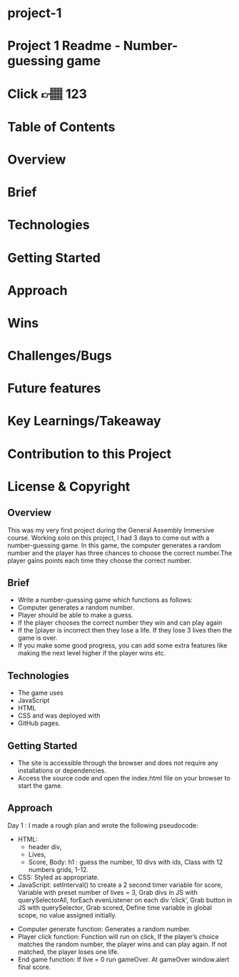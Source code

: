 # project-1

# Project 1 Readme - Number-guessing game
# Click 👉🏽 123
# Table of Contents
# Overview
# Brief
# Technologies
# Getting Started
# Approach
# Wins
# Challenges/Bugs
# Future features
# Key Learnings/Takeaway
# Contribution to this Project
# License & Copyright


## Overview
This was my very first project during the General Assembly Immersive course. Working solo on this project, I had 3 days to come out with a number-guessing game.
In this game, the computer generates a random number and the player has three chances to choose the correct number.The player gains points each time they choose the correct number. 

## Brief
- Write a number-guessing game which functions as follows:
- Computer generates a random number.
- Player should be able to make a guess.
- If the player chooses the correct number they win and can play again
- If the [player is incorrect then they lose a life. If they lose 3 lives then the game is over.
- If you make some good progress, you can add some extra features like making the next level higher if the player wins etc. 

##  Technologies
- The game uses  
- JavaScript
- HTML
- CSS and was deployed with 
- GitHub pages.

##  Getting Started
- The site is accessible through the browser and does not require any installations or dependencies.
- Access the source code and open the index.html file on your browser to start the game.

## Approach 
Day 1 : I made a rough plan and wrote the following pseudocode:
- HTML:
  - header div,
  - Lives,
  - Score,
  Body:
  h1 : guess the number,
  10 divs with ids,
  Class with 12 numbers grids, 1-12.
- CSS:
Styled as appropriate.
- JavaScript:
setInterval() to create a 2 second timer variable for score,
Variable with preset number of lives = 3,
Grab divs in JS with querySelectorAll,
forEach evenListener on each div ‘click’,
Grab button in JS with querySelector,
Grab scored,
Define time variable in global scope, no value assigned initially.
* Computer generate function:
Generates a random number.
* Player click function:
Function will run on click,
If the player’s choice matches the random number, the player wins and can play again.
If not matched, the player loses one life.
* End game function:
If live = 0 run gameOver.
At gameOver window.alert final score.
